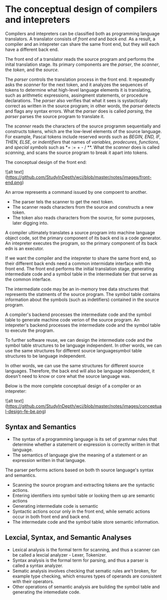 # The conceptual design of compilers and intepreters

Compilers and intepreters can be classified both as programming language translators.
A translator consists of *front end* and *back end*. As a result, a compiler and an intepreter can share the same front end,
but they will each have a different back end.

The front end of a translator reads the source program and performs the inital translation stage. Its primary components are the *parser*, the *scanner*, the *token*, and the *source*.

The *parser* controls the translation process in the front end. It repeatedly asks the *scanner* for the next token, and it analyzes the sequences of tokens to determine what high-level language elements it is translating, such as arithmetic expressions, assingment statements, or procedure declarations. 
The *parser* also verifies that what it sees is systactically correct as written in the source program; in other words, the *parser* detects and flags any syntax errors. What the *parser* does is called *parsing*, the *parser* parses the source program to translate it.

The *scanner* reads the characters of the source programm sequentially and constructs tokens, which are the low-level elements of the source language. For example, Pascal tokens include reserved words such as *BEGIN, END, IF, THEN, ELSE*, or *indentifiers* that names of *variables, prodecures, functions*, and *special symbols* such as *= := + - / **. What the *scanner* does is called *scanning*, and scans the source program to break it apart into tokens.

The conceptual design of the front end:

![alt text] (https://github.com/StudyInDepth/wci/blob/master/notes/images/front-end.png)

An arrow represents a command issued by one compoent to another. 
* The parser tels the scanner to get the next token.
* The scanner reads characters from the source and constructs a new token.
* The token also reads characters from the source, for some purposes, later digging into.

A compiler ultimately translates a source program into machine language object code, sot the primary component of its back end is a code generator.
An intepreter executes the program, so the primary component of its back edn is an executor.

If we want the compiler and the intepreter to share the same front end, so their different back ends need a common intermidate interface with the front end.
The front end performs the initial translation stage, generating intermediate code and a symbol table in the intermediate tier that serve as the common interface.

The intermediate code may be an in-memory tree data structures that represents the statments of the source program.
The symbol table contains information about the symbols (such as indetifiers) contained in the source program.

A compiler's backend processes the intermediate code and the symbol table to generate machine code verion of the source program.
An intepreter's backend processes the intermediate code and the symbol table to execute the program.

To further software reuse, we can design the intermediate code and the symbol table structures to be language independent.
In other words, we can use the same structures for different source languagesymbol table structures to be language independent.

In other words, we can use the same structures for different source languages. Therefore, the back end will also be language independent, it doesn't need to know or core what the source language was.

Below is the more complete conceptual design of a compiler or an intepreter:

![alt text] (https://github.com/StudyInDepth/wci/blob/master/notes/images/conceptual-design-fe-be.png)

## Syntax and Semantics

* The syntax of a programming language is its set of grammar rules that determine whether a statement or expression is correctly written in that language.
* The semantics of language give the meaning of a statement or an expression written in that language.

The parser performs actions based on both th source language's syntax and semantics.
* Scanning the source program and extracting tokens are the syntactic actions. 
* Entering identifiers into symbol table or looking them up are semantic actions
* Generating intermediate code is semantic
* Syntactic actions occur only in the front end, while sematic actions occur in both front end and back end.
* The intermedate code and the symbol table store semantic information.

## Lexcial, Syntax, and Semantic Analyses 

* Lexical analysis is the formal term for scanning, and thus a scanner can be called a lexcial analyzer - Lexer, Tokenizer.
* Syntax analysis is the formal term for parsing, and thus a parser is called a syntax analyzer.
* Sematic analysis involves checking that sematic rules are't broken, for example type checking, which ensures types of operands are consistent with their operators.
* Other operations of semantic analysis are building the symbol table and generating the intemediate code.



 
